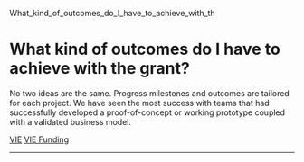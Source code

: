 What_kind_of_outcomes_do_I_have_to_achieve_with_th



What kind of outcomes do I have to achieve with the grant?
==========================================================

No two ideas are the same. Progress milestones and outcomes are tailored for each project. We have seen the most success with teams that had successfully developed a proof-of-concept or working prototype coupled with a validated business model.

[VIE](https://www.sutd.edu.sg/tag/vie/) [VIE Funding](https://www.sutd.edu.sg/tag/vie-funding/)

---

